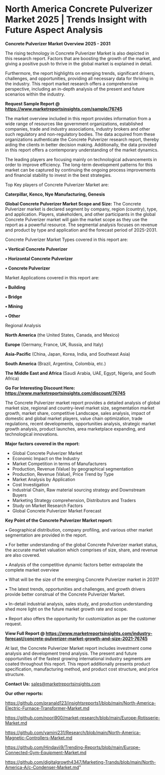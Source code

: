 # North America Concrete Pulverizer Market 2025 | Trends Insight with Future Aspect Analysis

<Strong> Concrete Pulverizer Market Overview 2025 - 2031</strong>

The rising technology in Concrete Pulverizer Market is also depicted in this research report. Factors that are boosting the growth of the market, and giving a positive push to thrive in the global market is explained in detail.

Furthermore, the report highlights on emerging trends, significant drivers, challenges, and opportunities, providing all necessary data for thriving in the industry. This report market research offers a comprehensive perspective, including an in-depth analysis of the present and future scenarios within the industry.

<strong>Request Sample Report @ <a href=https://www.marketreportsinsights.com/sample/76745>https://www.marketreportsinsights.com/sample/76745</a></strong>

The market overview included in this report provides information from a wide range of resources like government organizations, established companies, trade and industry associations, industry brokers and other such regulatory and non-regulatory bodies. The data acquired from these organizations authenticate the Concrete Pulverizer research report, thereby aiding the clients in better decision making. Additionally, the data provided in this report offers a contemporary understanding of the market dynamics.

The leading players are focusing mainly on technological advancements in order to improve efficiency. The long-term development patterns for this market can be captured by continuing the ongoing process improvements and financial stability to invest in the best strategies.

Top Key players of Concrete Pulverizer Market are:

<strong>Caterpillar, Kenco, Nye Manufacturing, Genesis</strong>

<strong><b>Global Concrete Pulverizer Market Scope and Size:</b></strong>
The Concrete Pulverizer market is declared segment by company, region (country), type, and application. Players, stakeholders, and other participants in the global Concrete Pulverizer market will gain the market scope as they use the report as a powerful resource. The segmental analysis focuses on revenue and product by type and application and the forecast period of 2025-2031.

Concrete Pulverizer Market Types covered in this report are:

<strong>• Vertical Concrete Pulverizer

• Horizontal Concrete Pulverizer

• Concrete Pulverizer</strong>

Market Applications covered in this report are:

<strong>• Building

• Bridge

• Mining

• Other</strong> 

Regional Analysis

<strong>North America</strong> (the United States, Canada, and Mexico)

<strong>Europe</strong> (Germany, France, UK, Russia, and Italy)

<strong>Asia-Pacific</strong> (China, Japan, Korea, India, and Southeast Asia)

<strong>South America</strong> (Brazil, Argentina, Colombia, etc.)

<strong>The Middle East and Africa</strong> (Saudi Arabia, UAE, Egypt, Nigeria, and South Africa)

<strong>Go For Interesting Discount Here: <a href=https://www.marketreportsinsights.com/discount/76745>https://www.marketreportsinsights.com/discount/76745</a></strong>

The Concrete Pulverizer market report provides a detailed analysis of global market size, regional and country-level market size, segmentation market growth, market share, competitive Landscape, sales analysis, impact of domestic and global market players, value chain optimization, trade regulations, recent developments, opportunities analysis, strategic market growth analysis, product launches, area marketplace expanding, and technological innovations.

<strong><b>Major factors covered in the report:</b></strong>
<ul>
  <li>Global Concrete Pulverizer Market </li>
  <li>Economic Impact on the Industry</li>
  <li>Market Competition in terms of Manufacturers</li>
  <li>Production, Revenue (Value) by geographical segmentation</li>
  <li>Production, Revenue (Value), Price Trend by Type</li>
  <li>Market Analysis by Application</li>
  <li>Cost Investigation</li>
  <li>Industrial Chain, Raw material sourcing strategy and Downstream Buyers</li>
  <li>Marketing Strategy comprehension, Distributors and Traders</li>
  <li>Study on Market Research Factors</li>
  <li>Global Concrete Pulverizer Market Forecast</li>
</ul>

<strong><b>Key Point of the Concrete Pulverizer Market report:</b></strong>

• Geographical distribution, company profiling, and various other market segmentation are provided in the report.

• For better understanding of the global Concrete Pulverizer market status, the accurate market valuation which comprises of size, share, and revenue are also covered.

• Analysis of the competitive dynamic factors better extrapolate the complete market overview

• What will be the size of the emerging Concrete Pulverizer market in 2031?

• The latest trends, opportunities and challenges, and growth drivers provide better construal of the Concrete Pulverizer Market.

• In-detail industrial analysis, sales study, and production understanding shed more light on the future market growth rate and scope.

• Report also offers the opportunity for customization as per the customer request.

<strong><b>View Full Report @ <a href=https://www.marketreportsinsights.com/industry-forecast/concrete-pulverizer-market-growth-and-size-2021-76745>https://www.marketreportsinsights.com/industry-forecast/concrete-pulverizer-market-growth-and-size-2021-76745</a></b></strong>


At last, the Concrete Pulverizer Market report includes investment come analysis and development trend analysis. The present and future opportunities of the fastest growing international industry segments are coated throughout this report. This report additionally presents product specification, manufacturing method, and product cost structure, and price structure.

<strong>Contact Us:</strong>
sales@marketreportsinsights.com

<strong>Our other reports:</strong>

<a href=https://github.com/pranald123/insightsreports1/blob/main/North-America-Electric-Furnace-Transformer-Market.md>https://github.com/pranald123/insightsreports1/blob/main/North-America-Electric-Furnace-Transformer-Market.md</a>

<a href=https://github.com/noori900/market-research/blob/main/Europe-Rotisserie-Market.md>https://github.com/noori900/market-research/blob/main/Europe-Rotisserie-Market.md</a>

<a href=https://github.com/yamini231/Research/blob/main/North-America-Magnetic-Controllers-Market.md>https://github.com/yamini231/Research/blob/main/North-America-Magnetic-Controllers-Market.md</a>

<a href=https://github.com/Hindavii9/Trending-Reports/blob/main/Europe-Connected-Gym-Equipment-Market.md>https://github.com/Hindavii9/Trending-Reports/blob/main/Europe-Connected-Gym-Equipment-Market.md</a>

<a href=https://github.com/digitalgrowth4347/Marketing-Trands/blob/main/North-America-A/c-Condenser-Market.md>https://github.com/digitalgrowth4347/Marketing-Trands/blob/main/North-America-A/c-Condenser-Market.md</a>"
